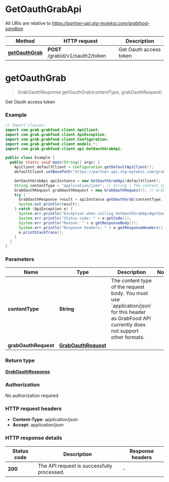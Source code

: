 # GetOauthGrabApi

All URIs are relative to *https://partner-api.stg-myteksi.com/grabfood-sandbox*

| Method | HTTP request | Description |
|------------- | ------------- | -------------|
| [**getOauthGrab**](GetOauthGrabApi.md#getOauthGrab) | **POST** /grabid/v1/oauth2/token | Get Oauth access token |


<a id="getOauthGrab"></a>
# **getOauthGrab**
> GrabOauthResponse getOauthGrab(contentType, grabOauthRequest)

Get Oauth access token

### Example
```java
// Import classes:
import com.grab.grabfood.client.ApiClient;
import com.grab.grabfood.client.ApiException;
import com.grab.grabfood.client.Configuration;
import com.grab.grabfood.client.models.*;
import com.grab.grabfood.client.api.GetOauthGrabApi;

public class Example {
  public static void main(String[] args) {
    ApiClient defaultClient = Configuration.getDefaultApiClient();
    defaultClient.setBasePath("https://partner-api.stg-myteksi.com/grabfood-sandbox");

    GetOauthGrabApi apiInstance = new GetOauthGrabApi(defaultClient);
    String contentType = "application/json"; // String | The content type of the request body. You must use `application/json` for this header as GrabFood API currently does not support other formats.
    GrabOauthRequest grabOauthRequest = new GrabOauthRequest(); // GrabOauthRequest | 
    try {
      GrabOauthResponse result = apiInstance.getOauthGrab(contentType, grabOauthRequest);
      System.out.println(result);
    } catch (ApiException e) {
      System.err.println("Exception when calling GetOauthGrabApi#getOauthGrab");
      System.err.println("Status code: " + e.getCode());
      System.err.println("Reason: " + e.getResponseBody());
      System.err.println("Response headers: " + e.getResponseHeaders());
      e.printStackTrace();
    }
  }
}
```

### Parameters

| Name | Type | Description  | Notes |
|------------- | ------------- | ------------- | -------------|
| **contentType** | **String**| The content type of the request body. You must use &#x60;application/json&#x60; for this header as GrabFood API currently does not support other formats. | |
| **grabOauthRequest** | [**GrabOauthRequest**](GrabOauthRequest.md)|  | |

### Return type

[**GrabOauthResponse**](GrabOauthResponse.md)

### Authorization

No authorization required

### HTTP request headers

 - **Content-Type**: application/json
 - **Accept**: application/json

### HTTP response details
| Status code | Description | Response headers |
|-------------|-------------|------------------|
| **200** | The API request is successfully processed. |  -  |

